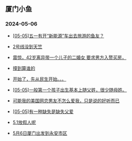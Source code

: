 ## 厦门小鱼 
### 2024-05-06

+ [[05-05]五一有开“新能源”车出去旅游的鱼友？](http://bbs.xmfish.com/read-htm-tid-18185542.html)

+ [2号线没到天竺](http://bbs.xmfish.com/read-htm-tid-18185566.html)

+ [震惊，42岁离异带一个儿子的二婚女
要求男方入赘买房，](http://bbs.xmfish.com/read-htm-tid-18185748.html)

+ [撞到算谁的](http://bbs.xmfish.com/read-htm-tid-18185595.html)

+ [开始了，先从民生开始。。。](http://bbs.xmfish.com/read-htm-tid-18185724.html)

+ [[05-05]一般第一个孩子出生基本上随父姓，很少随母姓。](http://bbs.xmfish.com/read-htm-tid-18185644.html)

+ [可能我的美国网恋男友不怎么爱我，只是说的好听而已](http://bbs.xmfish.com/read-htm-tid-18185551.html)

+ [[05-05]有一种缺失是缺失父爱](http://bbs.xmfish.com/read-htm-tid-18185742.html)

+ [5.1放假人呢](http://bbs.xmfish.com/read-htm-tid-18185718.html)

+ [5月6日厦门出发到永安市区](http://bbs.xmfish.com/read-htm-tid-18185550.html)

